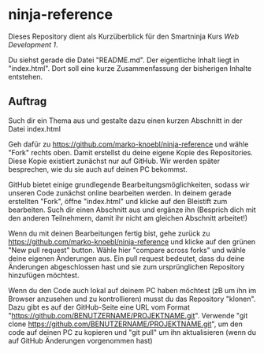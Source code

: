 # ninja-reference

Dieses Repository dient als Kurzüberblick für den Smartninja Kurs *Web Development 1*.

Du siehst gerade die Datei "README.md". Der eigentliche Inhalt liegt in "index.html". Dort soll eine kurze Zusammenfassung der bisherigen Inhalte entstehen.

## Auftrag

Such dir ein Thema aus und gestalte dazu einen kurzen Abschnitt in der Datei index.html 

Geh dafür zu https://github.com/marko-knoebl/ninja-reference und wähle "Fork" rechts oben. Damit erstellst du deine eigene Kopie des Repositories. Diese Kopie existiert zunächst nur auf GitHub. Wir werden später besprechen, wie du sie auch auf deinen PC bekommst.

GitHub bietet einige grundlegende Bearbeitungsmöglichkeiten, sodass wir unseren Code zunächst online bearbeiten werden. In deinem gerade erstellten "Fork", öffne "index.html" und klicke auf den Bleistift zum bearbeiten. Such dir einen Abschnitt aus und ergänze ihn (Besprich dich mit den anderen Teilnehmern, damit ihr nicht am gleichen Abschnitt arbeitet!)

Wenn du mit deinen Bearbeitungen fertig bist, gehe zurück zu https://github.com/marko-knoebl/ninja-reference und klicke auf den grünen "New pull request" button. Wähle hier "compare across forks" und wähle deine eigenen Änderungen aus. Ein pull request bedeutet, dass du deine Änderungen abgeschlossen hast und sie zum ursprünglichen Repository hinzufügen möchtest.

Wenn du den Code auch lokal auf deinem PC haben möchtest (zB um ihn im Browser anzusehen und zu kontrollieren) musst du das Repository "klonen". Dazu gibt es auf der GitHub-Seite eine URL vom Format "https://github.com/BENUTZERNAME/PROJEKTNAME.git". Verwende "git clone https://github.com/BENUTZERNAME/PROJEKTNAME.git", um den code auf deinen PC zu kopieren und "git pull" um ihn aktualisieren (wenn du auf GitHub Änderungen vorgenommen hast)
